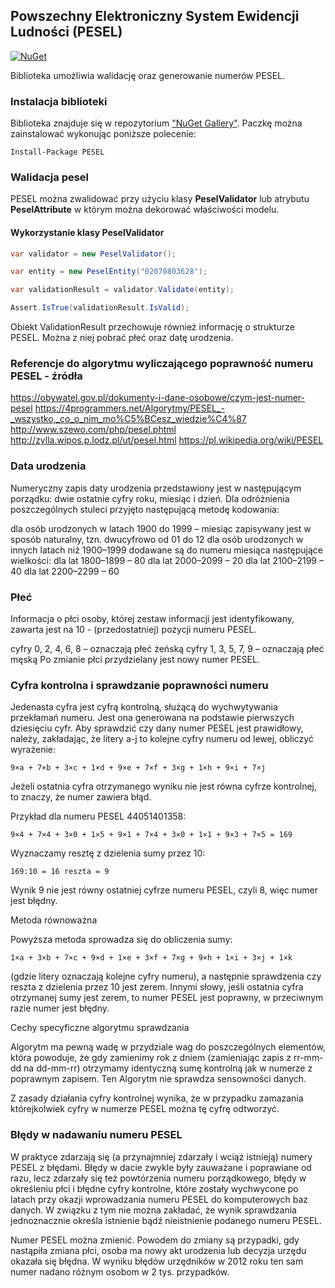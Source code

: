 ﻿## Powszechny Elektroniczny System Ewidencji Ludności (PESEL) 

[![NuGet](https://img.shields.io/nuget/v/PESEL.svg)](https://www.nuget.org/packages/PESEL/) 

Biblioteka umożliwia walidację oraz generowanie numerów PESEL.

### Instalacja biblioteki
Biblioteka znajduje się w repozytorium ["NuGet Gallery"](https://www.nuget.org/packages/PESEL). Paczkę można zainstalować wykonując poniższe polecenie:
```
Install-Package PESEL
```
### Walidacja pesel
PESEL można zwalidować przy użyciu klasy **PeselValidator** lub atrybutu **PeselAttribute** w którym można dekorować właściwości modelu.

#### Wykorzystanie klasy PeselValidator
```csharp
var validator = new PeselValidator();

var entity = new PeselEntity("02070803628");

var validationResult = validator.Validate(entity);

Assert.IsTrue(validationResult.IsValid);
```
Obiekt ValidationResult przechowuje również informację o strukturze PESEL. Można z niej pobrać płeć oraz datę urodzenia.

### Referencje do algorytmu wyliczającego poprawność numeru PESEL - źródła
https://obywatel.gov.pl/dokumenty-i-dane-osobowe/czym-jest-numer-pesel
https://4programmers.net/Algorytmy/PESEL_-_wszystko,_co_o_nim_mo%C5%BCesz_wiedzie%C4%87
http://www.szewo.com/php/pesel.phtml
http://zylla.wipos.p.lodz.pl/ut/pesel.html
https://pl.wikipedia.org/wiki/PESEL

### Data urodzenia
Numeryczny zapis daty urodzenia przedstawiony jest w następującym porządku: dwie ostatnie cyfry roku, miesiąc i dzień. Dla odróżnienia poszczególnych stuleci przyjęto następującą metodę kodowania:

dla osób urodzonych w latach 1900 do 1999 – miesiąc zapisywany jest w sposób naturalny, tzn. dwucyfrowo od 01 do 12
dla osób urodzonych w innych latach niż 1900–1999 dodawane są do numeru miesiąca następujące wielkości:
dla lat 1800–1899 – 80
dla lat 2000–2099 – 20
dla lat 2100–2199 – 40
dla lat 2200–2299 – 60


### Płeć
Informacja o płci osoby, której zestaw informacji jest identyfikowany, zawarta jest na 10 - (przedostatniej) pozycji numeru PESEL.

cyfry 0, 2, 4, 6, 8 – oznaczają płeć żeńską
cyfry 1, 3, 5, 7, 9 – oznaczają płeć męską
Po zmianie płci przydzielany jest nowy numer PESEL.

### Cyfra kontrolna i sprawdzanie poprawności numeru
Jedenasta cyfra jest cyfrą kontrolną, służącą do wychwytywania przekłamań numeru. 
Jest ona generowana na podstawie pierwszych dziesięciu cyfr. 
Aby sprawdzić czy dany numer PESEL jest prawidłowy, należy, zakładając, że litery a-j to kolejne cyfry numeru od lewej, obliczyć wyrażenie:

```
9×a + 7×b + 3×c + 1×d + 9×e + 7×f + 3×g + 1×h + 9×i + 7×j
```
Jeżeli ostatnia cyfra otrzymanego wyniku nie jest równa cyfrze kontrolnej, to znaczy, że numer zawiera błąd.

Przykład dla numeru PESEL 44051401358:
```
9×4 + 7×4 + 3×0 + 1×5 + 9×1 + 7×4 + 3×0 + 1×1 + 9×3 + 7×5 = 169
```
Wyznaczamy resztę z dzielenia sumy przez 10:
```
169:10 = 16 reszta = 9
```
Wynik 9 nie jest równy ostatniej cyfrze numeru PESEL, czyli 8, więc numer jest błędny.

Metoda równoważna

Powyższa metoda sprowadza się do obliczenia sumy:
```
1×a + 3×b + 7×c + 9×d + 1×e + 3×f + 7×g + 9×h + 1×i + 3×j + 1×k
```
(gdzie litery oznaczają kolejne cyfry numeru), a następnie sprawdzenia czy reszta z dzielenia przez 10 jest zerem. 
Innymi słowy, jeśli ostatnia cyfra otrzymanej sumy jest zerem, to numer PESEL jest poprawny, w przeciwnym razie numer jest błędny.

Cechy specyficzne algorytmu sprawdzania

Algorytm ma pewną wadę w przydziale wag do poszczególnych elementów,
która powoduje, że gdy zamienimy rok z dniem (zamieniając zapis z rr-mm-dd na dd-mm-rr) 
otrzymamy identyczną sumę kontrolną jak w numerze z poprawnym zapisem. 
Ten Algorytm nie sprawdza sensowności danych.

Z zasady działania cyfry kontrolnej wynika, że w przypadku zamazania którejkolwiek cyfry w numerze PESEL można tę cyfrę odtworzyć.

### Błędy w nadawaniu numeru PESEL
W praktyce zdarzają się (a przynajmniej zdarzały i wciąż istnieją) numery PESEL z błędami. 
Błędy w dacie zwykle były zauważane i poprawiane od razu, lecz zdarzały się też powtórzenia numeru porządkowego, 
błędy w określeniu płci i błędne cyfry kontrolne, 
które zostały wychwycone po latach przy okazji wprowadzania numeru PESEL do komputerowych baz danych. 
W związku z tym nie można zakładać, że wynik sprawdzania jednoznacznie określa istnienie bądź nieistnienie podanego numeru PESEL.

Numer PESEL można zmienić. 
Powodem do zmiany są przypadki, gdy nastąpiła zmiana płci, osoba ma nowy akt urodzenia lub decyzja urzędu okazała się błędna.
W wyniku błędów urzędników w 2012 roku ten sam numer nadano różnym osobom w 2 tys. przypadków.